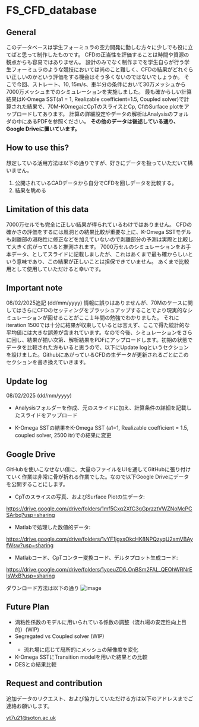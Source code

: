 # FS_CFD_database
## General
このデータベースは学生フォーミュラの空力開発に勤しむ方々に少しでも役に立てばと思って制作したものです。
CFDの正当性を評価することは時間や資源の観点からも容易ではありません。
設計のみでなく制作までを学生自らが行う学生フォーミュラのような競技においては尚のこと難しく、CFDの結果がどれぐらい正しいのかという評価をする機会はそう多くないのではないでしょうか。
そこで今回、ストレート、10, 15m/s、車半分の条件において30万メッシュから7000万メッシュまでのシミュレーションを実施しました。
最も確からしい計算結果はK-Omega SST(a1 = 1, Realizable coefficient=1.5, Coupled solver)で計算された結果で、70M-KOmegaにCpTのスライスとCp, CfのSurface plotをアップロードしてあります。
計算の詳細設定やデータの解析はAnalysisのフォルダの中にあるPDFを参照ください。
**その他のデータは後述している通り、Google Driveに置いています。**

## How to use this?
想定している活用方法は以下の通りですが、好きにデータを扱っていただいて構いません。
1. 公開されているCADデータから自分でCFDを回しデータを比較する。
2. 結果を眺める

## Limitation of this data
7000万セルでも完全に正しい結果が得られているわけではありません。
CFDの確かさの評価をするには風洞との結果比較が重要な上に、K-Omega SSTモデルも剥離部の渦粘性に修正などを加えていないので剥離部分の予測は実際と比較して大きく広がっていると推測されます。
7000万セルのシミュレーションをお手本データ、としてスライドに記載しましたが、これはあくまで最も確からしいという意味であり、この結果が正しいことは担保できていません。
あくまで比較用として使用していただけると幸いです。

## Important note
08/02/2025追記 (dd/mm/yyyy)
情報に誤りはありませんが、70Mのケースに関してはさらにCFDのセッティングをブラッシュアップすることでより現実的なシミュレーションが回せることがここ１年間の勉強でわかりました。
それにiteration 1500では十分に結果が収束しているとは言えず、ここで得た統計的な平均値には大きな誤差が含まれています。なので今後、シミュレーションをさらに回し、結果が揃い次第、解析結果をPDFにアップロードします。初期の状態でデータを比較された方もいると思うので、以下にUpdate logというセクションを設けました。GithubにあがっているCFDの生データが更新されるごとにこのセクションを書き換えていきます。

## Update log
08/02/2025 (dd/mm/yyyy)
- Analysisフォルダーを作成、元のスライドに加え、計算条件の詳細を記載したスライドをアップロード

- K-Omega SSTの結果をK-Omega SST (a1=1, Realizable coefficient = 1.5, coupled solver, 2500 itr)での結果に変更

## Google Drive
GitHubを使いこなせない僕に、大量のファイルをUIを通してGitHubに張り付けていく作業は非常に骨が折れる作業でした。なので以下Google Driveにデータを公開することにします。
- CpTのスライスの写真、およびSurface Plotの生データ: 

https://drive.google.com/drive/folders/1mf5Cxq2XfC3gGprzztVWZNoMcPCSArbq?usp=sharing
- Matlabで処理した数値的データ: 

https://drive.google.com/drive/folders/1vYF1jgxsOkcHK8NPQzyqU2smVBAyfWsw?usp=sharing
- Matlabコード、CpTコンター変換コード、デルタプロット生成コード:

https://drive.google.com/drive/folders/1yoeuZD6_OnBSm2FAL_QEOhWRNrElsWxB?usp=sharing

ダウンロード方法は以下の通り
![image](https://github.com/tagdtm/FS_CFD_database/assets/96266042/9cf2cd26-b17c-49d0-bc45-4f0f12558f31)

## Future Plan
- 渦粘性係数のモデルに用いられている係数の調整（流れ場の安定性向上目的）(WIP)
- Segregated vs Coupled solver (WIP)
- - 流れ場に応じて局所的にメッシュの解像度を変化
- K-Omega SSTにTransition modelを用いた結果との比較
- DESとの結果比較

## Request and contribution
追加データのリクエスト、および協力していただける方は以下のアドレスまでご連絡お願いします。

yt7u21@soton.ac.uk
